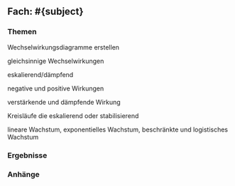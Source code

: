 ## Fach: #{subject}

### Themen

Wechselwirkungsdiagramme erstellen

gleichsinnige Wechselwirkungen

eskalierend/dämpfend

negative und positive Wirkungen

verstärkende und dämpfende Wirkung

Kreisläufe die eskalierend oder stabilisierend

lineare Wachstum, exponentielles Wachstum, beschränkte und logistisches Wachstum

### Ergebnisse

### Anhänge